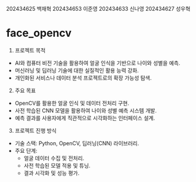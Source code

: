202434625 백재혁
202434653 이준영
202434633 신나영
202434627 성우혁

# face_opencv
1. 프로젝트 목적
- AI와 컴퓨터 비전 기술을 활용하여 얼굴 인식을 기반으로 나이와 성별을 예측.
- 머신러닝 및 딥러닝 기술에 대한 실질적인 활용 능력 강화.
- 개인화된 서비스나 데이터 분석 프로젝트로의 확장 가능성 탐색.

2. 주요 목표
- OpenCV를 활용한 얼굴 인식 및 데이터 전처리 구현.
- 사전 학습된 CNN 모델을 활용하여 나이와 성별 예측 시스템 개발.
- 예측 결과를 사용자에게 직관적으로 시각화하는 인터페이스 설계.

3. 프로젝트 진행 방식
- 기술 스택: Python, OpenCV, 딥러닝(CNN) 라이브러리.
- 주요 단계:
   - 얼굴 데이터 수집 및 전처리.
   - 사전 학습된 모델 적용 및 튜닝.
   - 결과 시각화 및 성능 평가.
